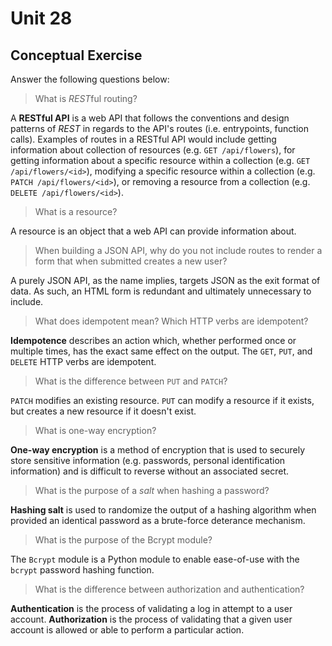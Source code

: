 # Unit 28
## Conceptual Exercise

Answer the following questions below:

> What is *REST*ful routing?

A **RESTful API** is a web API that follows the conventions and design patterns of *REST* in
regards to the API's routes (i.e. entrypoints, function calls). Examples of routes in a RESTful
API would include getting information about collection of resources (e.g. `GET /api/flowers`), for
getting information about a specific resource within a collection (e.g. `GET /api/flowers/<id>`),
modifying a specific resource within a collection (e.g. `PATCH /api/flowers/<id>`), or removing a
resource from a collection (e.g. `DELETE /api/flowers/<id>`).

> What is a resource?

A resource is an object that a web API can provide information about.

> When building a JSON API, why do you not include routes to render a form that when submitted
> creates a new user?

A purely JSON API, as the name implies, targets JSON as the exit format of data. As such, an
HTML form is redundant and ultimately unnecessary to include.

> What does idempotent mean? Which HTTP verbs are idempotent?

**Idempotence** describes an action which, whether performed once or multiple times, has the exact
same effect on the output. The `GET`, `PUT`, and `DELETE` HTTP verbs are idempotent.

> What is the difference between `PUT` and `PATCH`?

`PATCH` modifies an existing resource. `PUT` can modify a resource if it exists, but creates a new
resource if it doesn't exist.

> What is one-way encryption?

**One-way encryption** is a method of encryption that is used to securely store sensitive
information (e.g. passwords, personal identification information) and is difficult to reverse
without an associated secret.

> What is the purpose of a *salt* when hashing a password?

**Hashing salt** is used to randomize the output of a hashing algorithm when provided an
identical password as a brute-force deterance mechanism.

> What is the purpose of the Bcrypt module?

The `Bcrypt` module is a Python module to enable ease-of-use with the `bcrypt` password hashing
function.

> What is the difference between authorization and authentication?

**Authentication** is the process of validating a log in attempt to a user account.
**Authorization** is the process of validating that a given user account is allowed or able to
perform a particular action.
